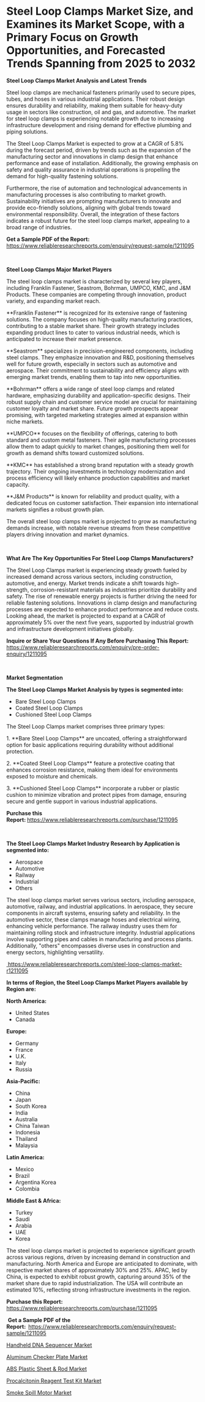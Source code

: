 <p><h1>Steel Loop Clamps Market Size, and Examines its Market Scope, with a Primary Focus on Growth Opportunities, and Forecasted Trends Spanning from 2025 to 2032</h1></p><p><strong>Steel Loop Clamps Market Analysis and Latest Trends</strong></p>
<p><p>Steel loop clamps are mechanical fasteners primarily used to secure pipes, tubes, and hoses in various industrial applications. Their robust design ensures durability and reliability, making them suitable for heavy-duty usage in sectors like construction, oil and gas, and automotive. The market for steel loop clamps is experiencing notable growth due to increasing infrastructure development and rising demand for effective plumbing and piping solutions.</p><p>The Steel Loop Clamps Market is expected to grow at a CAGR of 5.8% during the forecast period, driven by trends such as the expansion of the manufacturing sector and innovations in clamp design that enhance performance and ease of installation. Additionally, the growing emphasis on safety and quality assurance in industrial operations is propelling the demand for high-quality fastening solutions. </p><p>Furthermore, the rise of automation and technological advancements in manufacturing processes is also contributing to market growth. Sustainability initiatives are prompting manufacturers to innovate and provide eco-friendly solutions, aligning with global trends toward environmental responsibility. Overall, the integration of these factors indicates a robust future for the steel loop clamps market, appealing to a broad range of industries.</p></p>
<p><strong>Get a Sample PDF of the Report:&nbsp;</strong> <a href="https://www.reliableresearchreports.com/enquiry/request-sample/1211095?utm_campaign=33&utm_medium=2&utm_source=Github&utm_content=ia&utm_term=24032025&utm_id=steel-loop-clamps">https://www.reliableresearchreports.com/enquiry/request-sample/1211095</a></p>
<p>&nbsp;</p>
<p><strong>Steel Loop Clamps Major Market Players</strong></p>
<p><p>The steel loop clamps market is characterized by several key players, including Franklin Fastener, Seastrom, Bohrman, UMPCO, KMC, and J&M Products. These companies are competing through innovation, product variety, and expanding market reach.</p><p>**Franklin Fastener** is recognized for its extensive range of fastening solutions. The company focuses on high-quality manufacturing practices, contributing to a stable market share. Their growth strategy includes expanding product lines to cater to various industrial needs, which is anticipated to increase their market presence.</p><p>**Seastrom** specializes in precision-engineered components, including steel clamps. They emphasize innovation and R&D, positioning themselves well for future growth, especially in sectors such as automotive and aerospace. Their commitment to sustainability and efficiency aligns with emerging market trends, enabling them to tap into new opportunities.</p><p>**Bohrman** offers a wide range of steel loop clamps and related hardware, emphasizing durability and application-specific designs. Their robust supply chain and customer service model are crucial for maintaining customer loyalty and market share. Future growth prospects appear promising, with targeted marketing strategies aimed at expansion within niche markets.</p><p>**UMPCO** focuses on the flexibility of offerings, catering to both standard and custom metal fasteners. Their agile manufacturing processes allow them to adapt quickly to market changes, positioning them well for growth as demand shifts toward customized solutions.</p><p>**KMC** has established a strong brand reputation with a steady growth trajectory. Their ongoing investments in technology modernization and process efficiency will likely enhance production capabilities and market capacity.</p><p>**J&M Products** is known for reliability and product quality, with a dedicated focus on customer satisfaction. Their expansion into international markets signifies a robust growth plan.</p><p>The overall steel loop clamps market is projected to grow as manufacturing demands increase, with notable revenue streams from these competitive players driving innovation and market dynamics.</p></p>
<p>&nbsp;</p>
<p><strong>What Are The Key Opportunities For Steel Loop Clamps Manufacturers?</strong></p>
<p><p>The Steel Loop Clamps market is experiencing steady growth fueled by increased demand across various sectors, including construction, automotive, and energy. Market trends indicate a shift towards high-strength, corrosion-resistant materials as industries prioritize durability and safety. The rise of renewable energy projects is further driving the need for reliable fastening solutions. Innovations in clamp design and manufacturing processes are expected to enhance product performance and reduce costs. Looking ahead, the market is projected to expand at a CAGR of approximately 5% over the next five years, supported by industrial growth and infrastructure development initiatives globally.</p></p>
<p><strong>Inquire or Share Your Questions If Any Before Purchasing This Report:</strong> <a href="https://www.reliableresearchreports.com/enquiry/pre-order-enquiry/1211095?utm_campaign=33&utm_medium=2&utm_source=Github&utm_content=ia&utm_term=24032025&utm_id=steel-loop-clamps">https://www.reliableresearchreports.com/enquiry/pre-order-enquiry/1211095</a></p>
<p>&nbsp;</p>
<p><strong>Market Segmentation</strong></p>
<p><strong>The Steel Loop Clamps Market Analysis by types is segmented into:</strong></p>
<p><ul><li>Bare Steel Loop Clamps</li><li>Coated Steel Loop Clamps</li><li>Cushioned Steel Loop Clamps</li></ul></p>
<p><p>The Steel Loop Clamps market comprises three primary types: </p><p>1. **Bare Steel Loop Clamps** are uncoated, offering a straightforward option for basic applications requiring durability without additional protection.</p><p>   </p><p>2. **Coated Steel Loop Clamps** feature a protective coating that enhances corrosion resistance, making them ideal for environments exposed to moisture and chemicals.</p><p>3. **Cushioned Steel Loop Clamps** incorporate a rubber or plastic cushion to minimize vibration and protect pipes from damage, ensuring secure and gentle support in various industrial applications.</p></p>
<p><strong>Purchase this Report:&nbsp;</strong><a href="https://www.reliableresearchreports.com/purchase/1211095?utm_campaign=33&utm_medium=2&utm_source=Github&utm_content=ia&utm_term=24032025&utm_id=steel-loop-clamps">https://www.reliableresearchreports.com/purchase/1211095</a></p>
<p>&nbsp;</p>
<p><strong>The Steel Loop Clamps Market Industry Research by Application is segmented into:</strong></p>
<p><ul><li>Aerospace</li><li>Automotive</li><li>Railway</li><li>Industrial</li><li>Others</li></ul></p>
<p><p>The steel loop clamps market serves various sectors, including aerospace, automotive, railway, and industrial applications. In aerospace, they secure components in aircraft systems, ensuring safety and reliability. In the automotive sector, these clamps manage hoses and electrical wiring, enhancing vehicle performance. The railway industry uses them for maintaining rolling stock and infrastructure integrity. Industrial applications involve supporting pipes and cables in manufacturing and process plants. Additionally, "others" encompasses diverse uses in construction and energy sectors, highlighting versatility.</p></p>
<p><a href="https://www.reliableresearchreports.com/steel-loop-clamps-market-r1211095?utm_campaign=33&utm_medium=2&utm_source=Github&utm_content=ia&utm_term=24032025&utm_id=steel-loop-clamps">&nbsp;https://www.reliableresearchreports.com/steel-loop-clamps-market-r1211095</a></p>
<p><strong>In terms of Region, the Steel Loop Clamps Market Players available by Region are:</strong></p>
<p>
    <p> <strong> North America: </strong>
        <ul>
            <li>United States</li>
            <li>Canada</li>
        </ul>
        </p> 
    <p> <strong> Europe: </strong>
        <ul>
            <li>Germany</li>
            <li>France</li>
            <li>U.K.</li>
            <li>Italy</li>
            <li>Russia</li>
        </ul>
        </p> 
    <p> <strong> Asia-Pacific: </strong>
        <ul>
            <li>China</li>
            <li>Japan</li>
            <li>South Korea</li>
            <li>India</li>
            <li>Australia</li>
            <li>China Taiwan</li>
            <li>Indonesia</li>
            <li>Thailand</li>
            <li>Malaysia</li>
        </ul>
        </p> 
    <p> <strong> Latin America: </strong>
        <ul>
            <li>Mexico</li>
            <li>Brazil</li>
            <li>Argentina Korea</li>
            <li>Colombia</li>
        </ul>
        </p> 
    <p> <strong> Middle East & Africa: </strong>
        <ul>
            <li>Turkey</li>
            <li>Saudi</li>
            <li>Arabia</li>
            <li>UAE</li>
            <li>Korea</li>
        </ul>
    </p>
    </p>
<p><p>The steel loop clamps market is projected to experience significant growth across various regions, driven by increasing demand in construction and manufacturing. North America and Europe are anticipated to dominate, with respective market shares of approximately 30% and 25%. APAC, led by China, is expected to exhibit robust growth, capturing around 35% of the market share due to rapid industrialization. The USA will contribute an estimated 10%, reflecting strong infrastructure investments in the region.</p></p>
<p><strong>Purchase this Report: </strong><a href="https://www.reliableresearchreports.com/purchase/1211095?utm_campaign=33&utm_medium=2&utm_source=Github&utm_content=ia&utm_term=24032025&utm_id=steel-loop-clamps">https://www.reliableresearchreports.com/purchase/1211095</a></p>
<p>&nbsp;<strong>Get a Sample PDF of the Report:&nbsp;&nbsp;</strong><a href="https://www.reliableresearchreports.com/enquiry/request-sample/1211095?utm_campaign=33&utm_medium=2&utm_source=Github&utm_content=ia&utm_term=24032025&utm_id=steel-loop-clamps">https://www.reliableresearchreports.com/enquiry/request-sample/1211095</a></p>
<p><strong></strong></p>
<p><p><a href="https://github.com/shroffuhpa/Market-Research-Report-List-1/blob/main/handheld-dna-sequencer-market.md?utm_campaign=33&utm_medium=2&utm_source=Github&utm_content=ia&utm_term=24032025&utm_id=steel-loop-clamps">Handheld DNA Sequencer Market</a></p><p><a href="https://github.com/billejuman43/Market-Research-Report-List-1/blob/main/aluminum-checker-plate-market.md?utm_campaign=33&utm_medium=2&utm_source=Github&utm_content=ia&utm_term=24032025&utm_id=steel-loop-clamps">Aluminum Checker Plate Market</a></p><p><a href="https://github.com/dafertsuria/Market-Research-Report-List-1/blob/main/abs-plastic-sheet-rod-market.md?utm_campaign=33&utm_medium=2&utm_source=Github&utm_content=ia&utm_term=24032025&utm_id=steel-loop-clamps">ABS Plastic Sheet & Rod Market</a></p><p><a href="https://github.com/pockettifere14/Market-Research-Report-List-1/blob/main/procalcitonin-reagent-test-kit-market.md?utm_campaign=33&utm_medium=2&utm_source=Github&utm_content=ia&utm_term=24032025&utm_id=steel-loop-clamps">Procalcitonin Reagent Test Kit Market</a></p><p><a href="https://github.com/seibttullyjh/Market-Research-Report-List-1/blob/main/smoke-spill-motor-market.md?utm_campaign=33&utm_medium=2&utm_source=Github&utm_content=ia&utm_term=24032025&utm_id=steel-loop-clamps">Smoke Spill Motor Market</a></p></p>